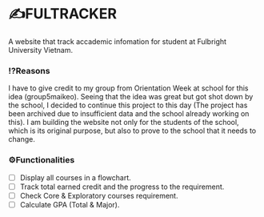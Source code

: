 # ✍️FULTRACKER

A website that track accademic infomation for student at Fulbright University Vietnam.

### ⁉️Reasons

I have to give credit to my group from Orientation Week at school for this idea (group5maikeo). Seeing that the idea was great but got shot down by the school, I decided to continue this project to this day (The project has been archived due to insufficient data and the school already working on this). I am building the website not only for the students of the school, which is its original purpose, but also to prove to the school that it needs to change.

### ⚙️Functionalities

* [ ] Display all courses in a flowchart.
* [ ] Track total earned credit and the progress to the requirement.
* [ ] Check Core & Exploratory courses requirement.
* [ ] Calculate GPA (Total & Major).
